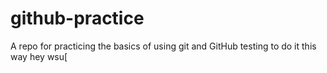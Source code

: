 # github-practice
A repo for practicing the basics of using git and GitHub
testing to do it this way
hey wsu[